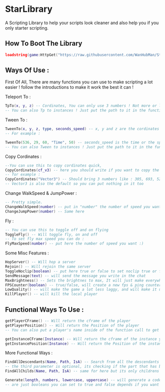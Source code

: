 # StarLibrary
A Scripting Library to help your scripts look cleaner and also help you if you only starter scripting.

## How To Boot The Library
```lua
loadstring(game:HttpGet("https://raw.githubusercontent.com/WanHubMan/StarLibrary/main/Code"))()
```

## Ways Of Use :
First Of All, There are many functions you can use to make scripting a lot easier ! follow the introductions to make it work the best it can !

Teleport To :
```lua
TpTo(x, y, z) -- Cordinates, You can only use 3 numbers ! Not more or less or it will bring an error !
-- You can also Tp to instances ! Just put the path to it in the function and thats it!
```

Tween To :
```lua
TweenTo(x, y, z, type, seconds_speed) -- x, y and z are the cordinates and types are "Time" and "Speed",
-- For example :

TweenTo(536, 29, 60, "Time", 50) -- seconds_speed is the time or the speed, depends on what type you selected !
-- You can also Tween to instances ! Just put the path to it in the function and thats it!
```

Copy Cordinates :
```lua
--You can use this to copy cordinates quick,
CopyCordinates(cf_v3) -- here you should write if you want to copy the whole "CFrame" number or "Vector3"!
-- for example :
CopyCordinates("Vector3") -- Should bring 3 numbers like : 305, 693, 52
-- Vector3 is also the default so you can put nothing in it too
```

Change WalkSpeed & JumpPower :
```lua
-- Pretty simple.
ChangeWalkSpeed(number) -- put in "number" the number of speed you want to change to
ChangeJumpPower(number) -- Same here
```

Fly :
```lua
-- You can use this to toggle off and on flying
ToggleFly() -- Will toggle fly, on and off 
-- To set fly max speed you can do :
FlyMaxSpeed(number) -- put here the number of speed you want :)
```
Some Misc Features :
```lua
HopServer() -- Will hop a server 
Rejoin() -- Will rejoin the same server
ToggleNoclip(boolean) -- put here true or false to set noclip true or false
SendMessage(text) -- will send the message you write in the chat
MaxBrightness() -- Sets the brightnes to max, It will just make everywhere dark to not dark
FPSCounter(boolean) -- true/false, will create a new fps & ping counter on the screen, you can disable it and enable it always
LowQuality() -- will make the game a lot less laggy, and will make it ugly af
KillPlayer() -- will kill the local player
```

## Functional Ways To Use :

```lua
getPlayerCFrame() -- Will return the cframe of the player
getPlayerPosition() -- Will return the Position of the player
-- You can also put a player's name inside of the function call to get his cframe, leave empty if you want the local player

getInstanceCFrame(Instance) -- Will return the cframe of the instance you put inside of the function call
getInstancePosition(Instance) -- Will return the Position of the instance you put inside of the function call
```

More Functional Ways :
```lua
FindAllDescendants(Name, Path, IsA) -- Search from all the descendants from the path you selected to find the object that you selected the name of,
-- the third parameter is optional, its checking if the part that has been found is a "Part", "Text", "Model" or "Animation".
FindAllChilds(Name, Path, IsA) -- same for here but its only childrens
```

```lua
Generate(length, numbers, lowercase, uppercase) -- will generate a code, length is how long you want the code to be. numbers, lowercase and uppercase
-- are just booleans you can set to true and false depends if you want it in the code you are generating, you can skip that if you want all.
```
